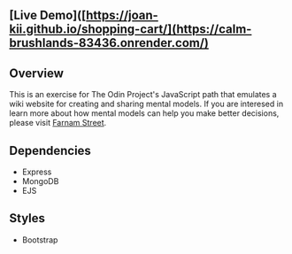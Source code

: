## [Live Demo]([https://joan-kii.github.io/shopping-cart/](https://calm-brushlands-83436.onrender.com/)

## Overview
This is an exercise for The Odin Project's JavaScript path that emulates a wiki website for creating and sharing mental models.
If you are interesed in learn more about how mental models can help you make better decisions, please visit [Farnam Street](https://fs.blog/).

## Dependencies
  - Express
  - MongoDB
  - EJS

## Styles
  - Bootstrap

